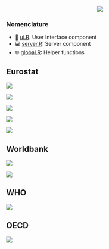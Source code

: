 <p align="center"><a href="http://193.146.75.235/sample-apps/final_apps/layout/"><img src="https://github.com/ordanovich/images/blob/master/logoColorcentered_medium.png?raw=true"></a></p>

### Nomenclature

- :raising_hand: [ui.R](https://github.com/ordanovich/SpainInternationalContext/blob/master/ui.R): User Interface component
- :computer: [server.R](https://github.com/ordanovich/SpainInternationalContext/blob/master/server.R): Server component
- :globe_with_meridians: [global.R](https://github.com/ordanovich/SpainInternationalContext/blob/master/global.R): Helper functions

## Eurostat

![](https://github.com/ordanovich/images/blob/master/animated_eurostat_search.gif?raw=true)

![](https://github.com/ordanovich/images/blob/master/animated_eurostat_plotly.gif?raw=true)

![](https://github.com/ordanovich/images/blob/master/animated_eurostat_ggstatsplot.gif?raw=true)

![](https://github.com/ordanovich/images/blob/master/_animated_eurostat_heatmap.gif?raw=true)

![](https://github.com/ordanovich/images/blob/master/animated_switch_pages.gif?raw=true)

## Worldbank

![](https://github.com/ordanovich/images/blob/master/animated_wb_graphMap.gif?raw=true)

![](https://github.com/ordanovich/images/blob/master/animated_wb_ggstatsplot.gif?raw=true)

## WHO

![](https://github.com/ordanovich/images/blob/master/animated_who_circular.gif?raw=true)

## OECD

![](https://github.com/ordanovich/images/blob/master/animated_oecd.gif?raw=true)
